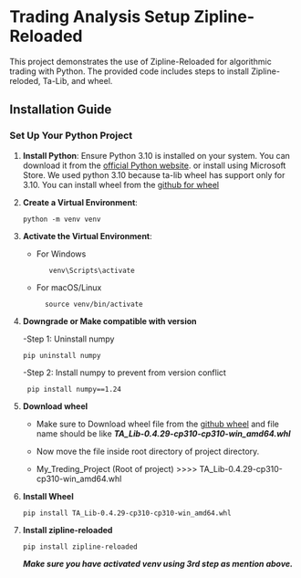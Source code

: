 # Trading Analysis Setup Zipline-Reloaded

This project demonstrates the use of Zipline-Reloaded for algorithmic trading with Python. The provided code includes steps to install Zipline-reloded, Ta-Lib, and wheel.

## Installation Guide

### Set Up Your Python Project

1.  **Install Python**: Ensure Python 3.10 is installed on your system. You can download it from the [official Python website](https://www.python.org/downloads/).
    or install using Microsoft Store.
    We used python 3.10 because ta-lib wheel has support only for 3.10.
    You can install wheel from the [github for wheel](https://github.com/cgohlke/talib-build/releases)

2.  **Create a Virtual Environment**:

        python -m venv venv

3.  **Activate the Virtual Environment**:

    - For Windows

             venv\Scripts\activate

    - For macOS/Linux

            source venv/bin/activate

4.  **Downgrade or Make compatible with version**

    -Step 1: Uninstall numpy

        pip uninstall numpy

    -Step 2: Install numpy to prevent from version conflict

         pip install numpy==1.24

5.  **Download wheel**

    - Make sure to Download wheel file from the [github wheel](https://github.com/cgohlke/talib-build/releases) and file name should be like **_TA_Lib-0.4.29-cp310-cp310-win_amd64.whl_**
    - Now move the file inside root directory of project directory.

    - My_Treding_Project (Root of project) >>>> TA_Lib-0.4.29-cp310-cp310-win_amd64.whl

6.  **Install Wheel**

        pip install TA_Lib-0.4.29-cp310-cp310-win_amd64.whl

7.  **Install zipline-reloaded**

        pip install zipline-reloaded

    ***Make sure you have activated venv using 3rd step as mention above.***
